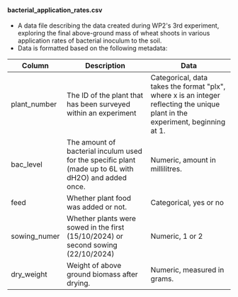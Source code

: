 #### bacterial_application_rates.csv

- A data file describing the data created during WP2's 3rd experiment, exploring the final above-ground mass of wheat shoots in various application rates of bacterial inoculum to the soil.
- Data is formatted based on the following metadata:

|**Column**|**Description**|**Data**|
|---|---|---|
|plant_number|The ID of the plant that has been surveyed within an experiment|Categorical, data takes the format "plx", where x is an integer reflecting the unique plant in the experiment, beginning at 1.|
|bac_level|The amount of bacterial inculum used for the specific plant (made up to 6L with dH2O) and added once.| Numeric, amount in millilitres.|
|feed|Whether plant food was added or not. |Categorical,  yes or no |
|sowing_numer|Whether plants were sowed in the first (15/10/2024) or second sowing (22/10/2024) | Numeric, 1 or 2
| dry_weight                       | Weight of above ground biomass after drying.                                                                     |   Numeric, measured in grams.                                                                                                       |
